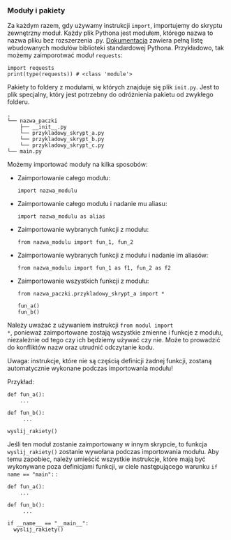 
### Moduły i pakiety

Za każdym razem, gdy używamy instrukcji <code>import</code>, importujemy do skryptu zewnętrzny moduł. Każdy plik Pythona jest modułem, którego nazwa to nazwa pliku bez rozszerzenia .py. <a href="https://docs.python.org/3/library/index.html">Dokumentacja</a> zawiera pełną listę wbudowanych modułów biblioteki standardowej Pythona. Przykładowo, tak możemy zaimporotwać moduł `requests`:
 
    import requests
    print(type(requests)) # <class 'module'>

Pakiety to foldery z modułami, w których znajduje się plik `init.py`. Jest to plik specjalny, który jest potrzebny do odróżnienia pakietu od zwykłego folderu.

    .
    └── nazwa_paczki
        ├── __init__.py
        └── przykladowy_skrypt_a.py
        └── przykladowy_skrypt_b.py
        └── przykladowy_skrypt_c.py
    └── main.py
    
Możemy importować moduły na kilka sposobów:

* Zaimportowanie całego modułu:

      import nazwa_modulu

* Zaimportowanie całego modułu i nadanie mu aliasu:

      import nazwa_modulu as alias

* Zaimportowanie wybranych funkcji z modułu:

      from nazwa_modulu import fun_1, fun_2

* Zaimportowanie wybranych funkcji z modułu i nadanie im aliasów:

      from nazwa_modulu import fun_1 as f1, fun_2 as f2

* Zaimportowanie wszystkich funkcji z modułu:

      from nazwa_paczki.przykladowy_skrypt_a import *

      fun_a()
      fun_b()

Należy uważać z używaniem instrukcji <code>from modul import *</code>, ponieważ zaimportowane zostają wszystkie zmienne i funkcje z modułu, niezależnie od tego czy ich będziemy używać czy nie. Może to prowadzić do konfliktów nazw oraz utrudnić odczytanie kodu.

Uwaga: instrukcje, które nie są częścią definicji żadnej funkcji, zostaną automatycznie wykonane podczas importowania modułu!

Przykład:

    def fun_a():
        ...

    def fun_b():
         ...

    wyslij_rakiety()

Jeśli ten moduł zostanie zaimportowany w innym skrypcie, to funkcja `wyslij_rakiety()` zostanie wywołana podczas importowania modułu.
Aby temu zapobiec, należy umieścić wszystkie instrukcje, które mają być wykonywane poza definicjami funkcji, w ciele następującego warunku <code>if name == "main":</code> :

    def fun_a():
        ...

    def fun_b():
         ...

    if __name__ == "__main__":
      wyslij_rakiety()
